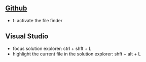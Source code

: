 ## [Github](https://help.github.com/articles/using-keyboard-shortcuts/)

* t: activate the file finder


## Visual Studio

* focus solution explorer: ctrl + shft + L
* highlight the current file in the solution explorer: shft + alt + L
